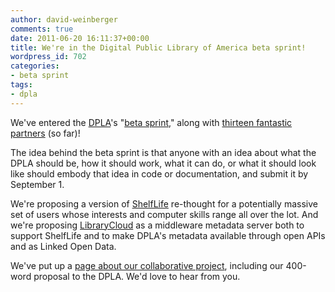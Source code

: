 ```yaml
---
author: david-weinberger
comments: true
date: 2011-06-20 16:11:37+00:00
title: We're in the Digital Public Library of America beta sprint!
wordpress_id: 702
categories:
- beta sprint
tags:
- dpla
---
```


We've entered the [DPLA](http://cyber.law.harvard.edu/research/dpla)'s "[beta sprint](http://blogs.law.harvard.edu/dpla/)," along with [thirteen fantastic partners](http://librarylab.law.harvard.edu/dpla/index.html#partners) (so far)!

The idea behind the beta sprint is that anyone with an idea about what the DPLA should be, how it should work, what it can do, or what it should look like should embody that idea in code or documentation, and submit it by September 1.

We're proposing a version of [ShelfLife](http://librarylab.law.harvard.edu/projects/shelflife/index.php) re-thought for a  potentially massive set of users whose interests and computer skills range all over the lot. And we're proposing [LibraryCloud](http://librarylab.law.harvard.edu/projects/librarycloud-local/index.php) as a middleware metadata server both to support ShelfLife and to make DPLA's metadata available through open APIs and as Linked Open Data.

We've put up a [page about our collaborative project](http://librarylab.law.harvard.edu/dpla/index.html), including our 400-word proposal to the DPLA. We'd love to hear from you.

